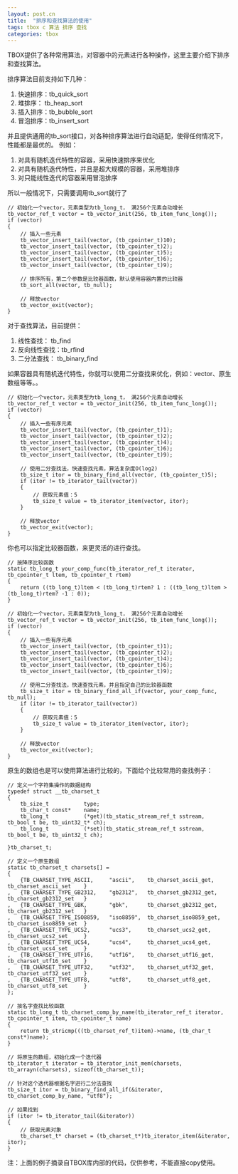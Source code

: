 ```yaml
---
layout: post.cn
title:  "排序和查找算法的使用"
tags: tbox c 算法 排序 查找
categories: tbox
---
```


TBOX提供了各种常用算法，对容器中的元素进行各种操作，这里主要介绍下排序和查找算法。

排序算法目前支持如下几种：

1. 快速排序：tb_quick_sort
2. 堆排序：  tb_heap_sort
3. 插入排序：tb_bubble_sort
4. 冒泡排序：tb_insert_sort

并且提供通用的tb_sort接口，对各种排序算法进行自动适配，使得任何情况下，性能都是最优的。
例如：

1. 对具有随机迭代特性的容器，采用快速排序来优化
2. 对具有随机迭代特性，并且是超大规模的容器，采用堆排序
3. 对只能线性迭代的容器采用冒泡排序



所以一般情况下，只需要调用tb_sort就行了

    // 初始化一个vector，元素类型为tb_long_t， 满256个元素自动增长
    tb_vector_ref_t vector = tb_vector_init(256, tb_item_func_long());
    if (vector)
    {
        // 插入一些元素
        tb_vector_insert_tail(vector, (tb_cpointer_t)10);
        tb_vector_insert_tail(vector, (tb_cpointer_t)2);
        tb_vector_insert_tail(vector, (tb_cpointer_t)5);
        tb_vector_insert_tail(vector, (tb_cpointer_t)6);
        tb_vector_insert_tail(vector, (tb_cpointer_t)9);
       
        // 排序所有，第二个参数是比较器函数，默认使用容器内置的比较器
        tb_sort_all(vector, tb_null);

        // 释放vector
        tb_vector_exit(vector);
    }

对于查找算法，目前提供：

1. 线性查找：    tb_find 
2. 反向线性查找：tb_rfind 
3. 二分法查找：  tb_binary_find 

如果容器具有随机迭代特性，你就可以使用二分查找来优化，例如：vector、原生数组等等。。

    // 初始化一个vector，元素类型为tb_long_t， 满256个元素自动增长
    tb_vector_ref_t vector = tb_vector_init(256, tb_item_func_long());
    if (vector)
    {
        // 插入一些有序元素
        tb_vector_insert_tail(vector, (tb_cpointer_t)1);
        tb_vector_insert_tail(vector, (tb_cpointer_t)2);
        tb_vector_insert_tail(vector, (tb_cpointer_t)4);
        tb_vector_insert_tail(vector, (tb_cpointer_t)6);
        tb_vector_insert_tail(vector, (tb_cpointer_t)9);
       
        // 使用二分查找法，快速查找元素，算法复杂度O(log2)
        tb_size_t itor = tb_binary_find_all(vector, (tb_cpointer_t)5);
        if (itor != tb_iterator_tail(vector))
        {
            // 获取元素值：5
            tb_size_t value = tb_iterator_item(vector, itor);
        }

        // 释放vector
        tb_vector_exit(vector);
    }

你也可以指定比较器函数，来更灵活的进行查找。

    // 按降序比较函数
    static tb_long_t your_comp_func(tb_iterator_ref_t iterator, tb_cpointer_t ltem, tb_cpointer_t rtem)
    {
        return ((tb_long_t)ltem < (tb_long_t)rtem? 1 : ((tb_long_t)ltem > (tb_long_t)rtem? -1 : 0));
    }

    // 初始化一个vector，元素类型为tb_long_t， 满256个元素自动增长
    tb_vector_ref_t vector = tb_vector_init(256, tb_item_func_long());
    if (vector)
    {
        // 插入一些有序元素
        tb_vector_insert_tail(vector, (tb_cpointer_t)1);
        tb_vector_insert_tail(vector, (tb_cpointer_t)2);
        tb_vector_insert_tail(vector, (tb_cpointer_t)4);
        tb_vector_insert_tail(vector, (tb_cpointer_t)6);
        tb_vector_insert_tail(vector, (tb_cpointer_t)9);
       
        // 使用二分查找法，快速查找元素，并且指定自己的比较器函数
        tb_size_t itor = tb_binary_find_all_if(vector, your_comp_func, tb_null);
        if (itor != tb_iterator_tail(vector))
        {
            // 获取元素值：5
            tb_size_t value = tb_iterator_item(vector, itor);
        }

        // 释放vector
        tb_vector_exit(vector);
    }

原生的数组也是可以使用算法进行比较的，下面给个比较常用的查找例子：

    // 定义一个字符集操作的数据结构
    typedef struct __tb_charset_t
    {
        tb_size_t           type;
        tb_char_t const*    name;
        tb_long_t           (*get)(tb_static_stream_ref_t sstream, tb_bool_t be, tb_uint32_t* ch);
        tb_long_t           (*set)(tb_static_stream_ref_t sstream, tb_bool_t be, tb_uint32_t ch);

    }tb_charset_t;

    // 定义一个原生数组
    static tb_charset_t charsets[] =
    {
        {TB_CHARSET_TYPE_ASCII,     "ascii",    tb_charset_ascii_get,   tb_charset_ascii_set    }
    ,   {TB_CHARSET_TYPE_GB2312,    "gb2312",   tb_charset_gb2312_get,  tb_charset_gb2312_set   }
    ,   {TB_CHARSET_TYPE_GBK,       "gbk",      tb_charset_gb2312_get,  tb_charset_gb2312_set   }
    ,   {TB_CHARSET_TYPE_ISO8859,   "iso8859",  tb_charset_iso8859_get, tb_charset_iso8859_set  }
    ,   {TB_CHARSET_TYPE_UCS2,      "ucs3",     tb_charset_ucs2_get,    tb_charset_ucs2_set     }
    ,   {TB_CHARSET_TYPE_UCS4,      "ucs4",     tb_charset_ucs4_get,    tb_charset_ucs4_set     }
    ,   {TB_CHARSET_TYPE_UTF16,     "utf16",    tb_charset_utf16_get,   tb_charset_utf16_set    }
    ,   {TB_CHARSET_TYPE_UTF32,     "utf32",    tb_charset_utf32_get,   tb_charset_utf32_set    }
    ,   {TB_CHARSET_TYPE_UTF8,      "utf8",     tb_charset_utf8_get,    tb_charset_utf8_set     }
    };

    // 按名字查找比较函数
    static tb_long_t tb_charset_comp_by_name(tb_iterator_ref_t iterator, tb_cpointer_t item, tb_cpointer_t name)
    {
        return tb_stricmp(((tb_charset_ref_t)item)->name, (tb_char_t const*)name);
    }

    // 将原生的数组，初始化成一个迭代器
    tb_iterator_t iterator = tb_iterator_init_mem(charsets, tb_arrayn(charsets), sizeof(tb_charset_t));

    // 针对这个迭代器根据名字进行二分法查找
    tb_size_t itor = tb_binary_find_all_if(&iterator, tb_charset_comp_by_name, "utf8");

    // 如果找到
    if (itor != tb_iterator_tail(&iterator))
    {
        // 获取元素对象
        tb_charset_t* charset = (tb_charset_t*)tb_iterator_item(&iterator, itor);
    }

注：上面的例子摘录自TBOX库内部的代码，仅供参考，不能直接copy使用。

